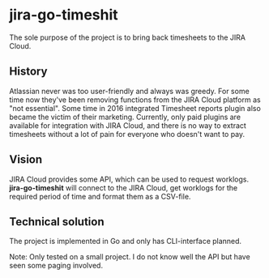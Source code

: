 # jira-go-timeshit

The sole purpose of the project is to bring back timesheets to the JIRA Cloud.

## History

Atlassian never was too user-friendly and always was greedy. For some time now they've been removing functions from the JIRA Cloud platform as "not essential". Some time in 2016 integrated Timesheet reports plugin also became the victim of their marketing. Currently, only paid plugins are available for integration with JIRA Cloud, and there is no way to extract timesheets without a lot of pain for everyone who doesn't want to pay.

## Vision

JIRA Cloud provides some API, which can be used to request worklogs. **jira-go-timeshit** will connect to the JIRA Cloud, get worklogs for the required period of time and format them as a CSV-file.

## Technical solution

The project is implemented in Go and only has CLI-interface planned.

Note: Only tested on a small project. I do not know well the API but have seen some paging involved.
